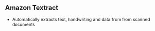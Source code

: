 Amazon Textract
---

- Automatically extracts text, handwriting and data from from scanned documents
